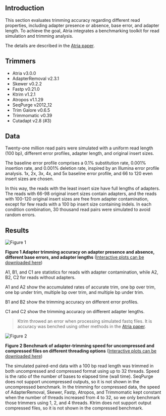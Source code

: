 ## Introduction

This section evaluates trimming accuracy regarding different read properties, including adapter presence or absence, base error, and adapter length. To achieve the goal, Atria integrates a benchmarking toolkit for read simulation and trimming analysis.

The details are described in the [Atria paper](https://gigabytejournal.com/articles/31). 

## Trimmers

- Atria v3.0.0
- AdapterRemoval v2.3.1
- Skewer v0.2.2
- Fastp v0.21.0
- Ktrim v1.2.1
- Atropos v1.1.29
- SeqPurge v2012_12
- Trim Galore v0.6.5
- Trimmomatic v0.39
- Cutadapt v2.8 (#3)

## Data

Twenty-one million read pairs were simulated with a uniform read length (100 bp), different error profiles, adapter length, and original insert sizes. 

The baseline error profile comprises a 0.1% substitution rate, 0.001% insertion rate, and 0.001% deletion rate, inspired by an Illumina error profile analysis. 1x, 2x, 3x, 4x, and 5x baseline error profile, and 66 to 120 even insert sizes are chosen. 

In this way, the reads with the least insert size have full lengths of adapters. The reads with 66-98 original insert sizes contain adapters, and the reads with 100-120 original insert sizes are free from adapter contamination, except for few reads with a 100 bp insert size containing indels. In each condition combination, 30 thousand read pairs were simulated to avoid random errors. 

## Results

![Figure 1](https://github.com/cihga39871/Atria/raw/master/docs/Figure%201%20Simulation%20Accuracy2.png)

**Figure 1 Adapter trimming accuracy on adapter presence and absence, different base errors, and adapter lengths** ([Interactive plots can be downloaded here](https://github.com/cihga39871/Atria/raw/master/docs/Figure%201%20Simulation%20Accuracy.html))

A1, B1, and C1 are statistics for reads with adapter contamination, while A2, B2, C2 for reads without adapters.

A1 and A2 show the accumulated rates of accurate trim, one bp over trim, one bp under trim, multiple bp over trim, and multiple bp under trim. 

B1 and B2 show the trimming accuracy on different error profiles.

C1 and C2 show the trimming accuracy on different adapter lengths. 

> Ktrim throwed an error when processing simulated fastq files. It is accuracy was benched using other methods in the [Atria paper](https://gigabytejournal.com/articles/31). 



![Figure 2](https://github.com/cihga39871/Atria/raw/master/docs/Figure%202%20Speed.png)

**Figure 2 Benchmark of adapter-trimming speed for uncompressed and compressed files on different threading options** ([Interactive plots can be downloaded here](https://github.com/cihga39871/Atria/raw/master/docs/Figure%202%20Speed.html))

The simulated paired-end data with a 100 bp read length was trimmed in both uncompressed and compressed format using up to 32 threads. Speed is the ratio of the number of bases to elapsed time (wall time). SeqPurge does not support uncompressed outputs, so it is not shown in the uncompressed benchmark. In the trimming for compressed data, the speed of AdapterRemoval, Skewer, Fastp, Atropos, and Trimmomatic kept constant when the number of threads increased from 4 to 32, so we only benchmark those trimmers using 1, 2, and 4 threads. Ktrim does not support output compressed files, so it is not shown in the compressed benchmark.

